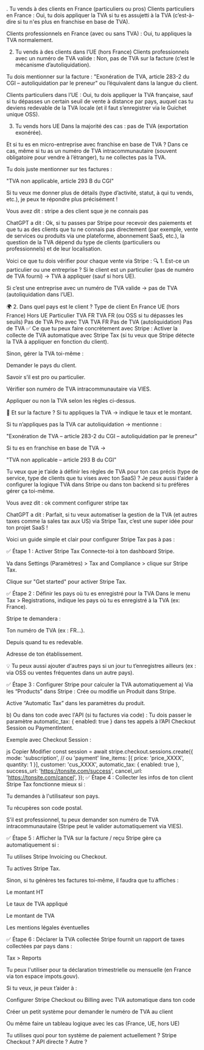 . Tu vends à des clients en France (particuliers ou pros)
Clients particuliers en France : Oui, tu dois appliquer la TVA si tu es assujetti à la TVA (c’est-à-dire si tu n'es plus en franchise en base de TVA).

Clients professionnels en France (avec ou sans TVA) : Oui, tu appliques la TVA normalement.

2. Tu vends à des clients dans l’UE (hors France)
Clients professionnels avec un numéro de TVA valide : Non, pas de TVA sur la facture (c’est le mécanisme d’autoliquidation).

Tu dois mentionner sur la facture :
"Exonération de TVA, article 283-2 du CGI – autoliquidation par le preneur"
ou l’équivalent dans la langue du client.

Clients particuliers dans l’UE : Oui, tu dois appliquer la TVA française, sauf si tu dépasses un certain seuil de vente à distance par pays, auquel cas tu deviens redevable de la TVA locale (et il faut s’enregistrer via le Guichet unique OSS).

3. Tu vends hors UE
Dans la majorité des cas : pas de TVA (exportation exonérée).

Et si tu es en micro-entreprise avec franchise en base de TVA ?
Dans ce cas, même si tu as un numéro de TVA intracommunautaire (souvent obligatoire pour vendre à l’étranger), tu ne collectes pas la TVA.

Tu dois juste mentionner sur tes factures :

"TVA non applicable, article 293 B du CGI"

Si tu veux me donner plus de détails (type d’activité, statut, à qui tu vends, etc.), je peux te répondre plus précisément !







Vous avez dit :
stripe a des client sque je ne connais pas


ChatGPT a dit :
Ok, si tu passes par Stripe pour recevoir des paiements et que tu as des clients que tu ne connais pas directement (par exemple, vente de services ou produits via une plateforme, abonnement SaaS, etc.), la question de la TVA dépend du type de clients (particuliers ou professionnels) et de leur localisation.

Voici ce que tu dois vérifier pour chaque vente via Stripe :
🔍 1. Est-ce un particulier ou une entreprise ?
Si le client est un particulier (pas de numéro de TVA fourni) → TVA à appliquer (sauf si hors UE).

Si c’est une entreprise avec un numéro de TVA valide → pas de TVA (autoliquidation dans l’UE).

🌍 2. Dans quel pays est le client ?
Type de client	En France	UE (hors France)	Hors UE
Particulier	TVA FR	TVA FR (ou OSS si tu dépasses les seuils)	Pas de TVA
Pro avec TVA	TVA FR	Pas de TVA (autoliquidation)	Pas de TVA
✅ Ce que tu peux faire concrètement avec Stripe :
Activer la collecte de TVA automatique avec Stripe Tax (si tu veux que Stripe détecte la TVA à appliquer en fonction du client).

Sinon, gérer la TVA toi-même :

Demander le pays du client.

Savoir s’il est pro ou particulier.

Vérifier son numéro de TVA intracommunautaire via VIES.

Appliquer ou non la TVA selon les règles ci-dessus.

🧾 Et sur la facture ?
Si tu appliques la TVA → indique le taux et le montant.

Si tu n’appliques pas la TVA car autoliquidation → mentionne :

"Exonération de TVA – article 283-2 du CGI – autoliquidation par le preneur"

Si tu es en franchise en base de TVA →

"TVA non applicable – article 293 B du CGI"

Tu veux que je t’aide à définir les règles de TVA pour ton cas précis (type de service, type de clients que tu vises avec ton SaaS) ? Je peux aussi t’aider à configurer la logique TVA dans Stripe ou dans ton backend si tu préfères gérer ça toi-même.







Vous avez dit :
ok comment configurer stripe tax


ChatGPT a dit :
Parfait, si tu veux automatiser la gestion de la TVA (et autres taxes comme la sales tax aux US) via Stripe Tax, c’est une super idée pour ton projet SaaS !

Voici un guide simple et clair pour configurer Stripe Tax pas à pas :

✅ Étape 1 : Activer Stripe Tax
Connecte-toi à ton dashboard Stripe.

Va dans Settings (Paramètres) > Tax and Compliance > clique sur Stripe Tax.

Clique sur "Get started" pour activer Stripe Tax.

✅ Étape 2 : Définir les pays où tu es enregistré pour la TVA
Dans le menu Tax > Registrations, indique les pays où tu es enregistré à la TVA (ex: France).

Stripe te demandera :

Ton numéro de TVA (ex : FR...).

Depuis quand tu es redevable.

Adresse de ton établissement.

💡 Tu peux aussi ajouter d'autres pays si un jour tu t’enregistres ailleurs (ex : via OSS ou ventes fréquentes dans un autre pays).

✅ Étape 3 : Configurer Stripe pour calculer la TVA automatiquement
a) Via les “Products” dans Stripe :
Crée ou modifie un Produit dans Stripe.

Active “Automatic Tax” dans les paramètres du produit.

b) Ou dans ton code avec l'API (si tu factures via code) :
Tu dois passer le paramètre automatic_tax: { enabled: true } dans tes appels à l’API Checkout Session ou PaymentIntent.

Exemple avec Checkout Session :

js
Copier
Modifier
const session = await stripe.checkout.sessions.create({
  mode: 'subscription', // ou 'payment'
  line_items: [{ price: 'price_XXXX', quantity: 1 }],
  customer: 'cus_XXXX',
  automatic_tax: { enabled: true },
  success_url: 'https://tonsite.com/success',
  cancel_url: 'https://tonsite.com/cancel',
});
✅ Étape 4 : Collecter les infos de ton client
Stripe Tax fonctionne mieux si :

Tu demandes à l'utilisateur son pays.

Tu récupères son code postal.

S’il est professionnel, tu peux demander son numéro de TVA intracommunautaire (Stripe peut le valider automatiquement via VIES).

✅ Étape 5 : Afficher la TVA sur la facture / reçu
Stripe gère ça automatiquement si :

Tu utilises Stripe Invoicing ou Checkout.

Tu actives Stripe Tax.

Sinon, si tu génères tes factures toi-même, il faudra que tu affiches :

Le montant HT

Le taux de TVA appliqué

Le montant de TVA

Les mentions légales éventuelles

✅ Étape 6 : Déclarer la TVA collectée
Stripe fournit un rapport de taxes collectées par pays dans :

Tax > Reports

Tu peux l'utiliser pour ta déclaration trimestrielle ou mensuelle (en France via ton espace impots.gouv).

Si tu veux, je peux t’aider à :

Configurer Stripe Checkout ou Billing avec TVA automatique dans ton code

Créer un petit système pour demander le numéro de TVA au client

Ou même faire un tableau logique avec les cas (France, UE, hors UE)

Tu utilises quoi pour ton système de paiement actuellement ? Stripe Checkout ? API directe ? Autre ?